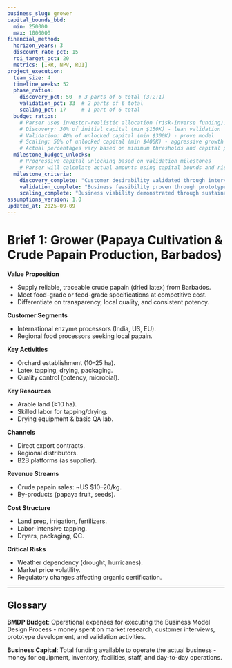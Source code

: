 ```yaml
---
business_slug: grower
capital_bounds_bbd:
  min: 250000
  max: 1000000
financial_method:
  horizon_years: 3
  discount_rate_pct: 15
  roi_target_pct: 20
  metrics: [IRR, NPV, ROI]
project_execution:
  team_size: 4
  timeline_weeks: 52
  phase_ratios:
    discovery_pct: 50  # 3 parts of 6 total (3:2:1)
    validation_pct: 33  # 2 parts of 6 total
    scaling_pct: 17     # 1 part of 6 total
  budget_ratios:
    # Parser uses investor-realistic allocation (risk-inverse funding):
    # Discovery: 30% of initial capital (min $150K) - lean validation
    # Validation: 40% of unlocked capital (min $300K) - prove model  
    # Scaling: 50% of unlocked capital (min $400K) - aggressive growth
    # Actual percentages vary based on minimum thresholds and capital progression
  milestone_budget_unlocks:
    # Progressive capital unlocking based on validation milestones
    # Parser will calculate actual amounts using capital bounds and risk progression
  milestone_criteria:
    discovery_complete: "Customer desirability validated through interviews and market research"
    validation_complete: "Business feasibility proven through prototype testing and early sales"
    scaling_complete: "Business viability demonstrated through sustainable operations and growth"
assumptions_version: 1.0
updated_at: 2025-09-09
---
```


# **Brief 1: Grower (Papaya Cultivation & Crude Papain Production, Barbados)**

**Value Proposition**

* Supply reliable, traceable crude papain (dried latex) from Barbados.  
* Meet food-grade or feed-grade specifications at competitive cost.  
* Differentiate on transparency, local quality, and consistent potency.

**Customer Segments**

* International enzyme processors (India, US, EU).  
* Regional food processors seeking local papain.

**Key Activities**

* Orchard establishment (10–25 ha).  
* Latex tapping, drying, packaging.  
* Quality control (potency, microbial).

**Key Resources**

* Arable land (≥10 ha).  
* Skilled labor for tapping/drying.  
* Drying equipment & basic QA lab.

**Channels**

* Direct export contracts.  
* Regional distributors.  
* B2B platforms (as supplier).

**Revenue Streams**

* Crude papain sales: \~US $10–20/kg.  
* By-products (papaya fruit, seeds).

**Cost Structure**

* Land prep, irrigation, fertilizers.  
* Labor-intensive tapping.  
* Dryers, packaging, QC.

**Critical Risks**

* Weather dependency (drought, hurricanes).  
* Market price volatility.  
* Regulatory changes affecting organic certification.

---

## Glossary

**BMDP Budget**: Operational expenses for executing the Business Model Design Process - money spent on market research, customer interviews, prototype development, and validation activities.

**Business Capital**: Total funding available to operate the actual business - money for equipment, inventory, facilities, staff, and day-to-day operations.
